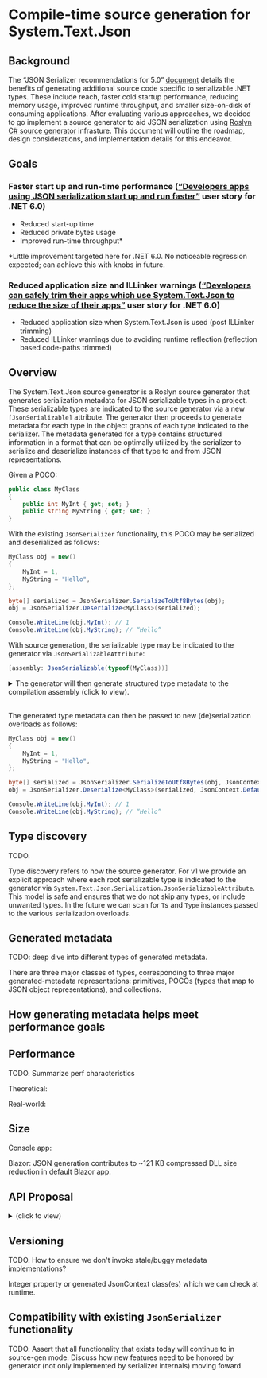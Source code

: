 # Compile-time source generation for System.Text.Json

## Background

The “JSON Serializer recommendations for 5.0” [document](https://github.com/dotnet/designs/blob/ab7ea05a8831177f95cae8eb015ed73e105c13b5/accepted/2020/serializer/SerializerGoals5.0.md) details the benefits of generating additional source code specific to serializable .NET types. These include reach, faster cold startup performance, reducing memory usage, improved runtime throughput, and smaller size-on-disk of consuming applications. After evaluating various approaches, we decided to go implement a source generator to aid JSON serialization using [Roslyn C# source generator](https://devblogs.microsoft.com/dotnet/introducing-c-source-generators/) infrasture. This document will outline the roadmap, design considerations, and implementation details for this endeavor.

## Goals

### Faster start up and run-time performance ([“Developers apps using JSON serialization start up and run faster”](https://github.com/dotnet/runtime/issues/1568) user story for .NET 6.0)

- Reduced start-up time
- Reduced private bytes usage
- Improved run-time throughput* 

*Little improvement targeted here for .NET 6.0. No noticeable regression expected; can achieve this with knobs in future.

### Reduced application size and ILLinker warnings ([“Developers can safely trim their apps which use System.Text.Json to reduce the size of their apps”](https://github.com/dotnet/runtime/issues/45441) user story for .NET 6.0)

- Reduced application size when System.Text.Json is used (post ILLinker trimming)
- Reduced ILLinker warnings due to avoiding runtime reflection (reflection based code-paths trimmed)

## Overview

The System.Text.Json source generator is a Roslyn source generator that generates serialization metadata for JSON serializable types in a project. These serializable types are indicated to the source generator via a new `[JsonSerializable]` attribute. The generator then proceeds to generate metadata for each type in the object graphs of each type indicated to the serializer. The metadata generated for a type contains structured information in a format that can be optimally utilized by the serializer to serialize and deserialize instances of that type to and from JSON representations.

Given a POCO:

```cs
public class MyClass
{
    public int MyInt { get; set; }
    public string MyString { get; set; }
}
```

With the existing `JsonSerializer` functionality, this POCO may be serialized and deserialized as follows:

```cs
MyClass obj = new()
{
    MyInt = 1,
    MyString = "Hello",
};

byte[] serialized = JsonSerializer.SerializeToUtf8Bytes(obj);
obj = JsonSerializer.Deserialize<MyClass>(serialized);

Console.WriteLine(obj.MyInt); // 1
Console.WriteLine(obj.MyString); // “Hello”
```

With source generation, the serializable type may be indicated to the generator via `JsonSerializableAttribute`:

```cs
[assembly: JsonSerializable(typeof(MyClass))]
```

<details>

<summary>
The generator will then generate structured type metadata to the compilation assembly (click to view).
</summary>

`JsonContext.g.cs`

```cs
using System.Text.Json;
using System.Text.Json.Serialization;

namespace ConsoleAfter.JsonSourceGeneration
{
    internal partial sealed class JsonContext : JsonSerializerContext
    {
        private static JsonContext s_default;
        public static JsonContext Default
        {
            get
            {
                s_default ??= new JsonContext();
                return s_default;
            }
        }

        private JsonContext()
        {
        }

        public JsonContext(JsonSerializerOptions options) : base(options)
        {   
        }
    }
}
```

`MyClass.g.cs`

```cs
using ConsoleAfter;
using System;
using System.Text.Json;
using System.Text.Json.Serialization;
using System.Text.Json.Serialization.Converters;
using System.Text.Json.Serialization.Metadata;

namespace ConsoleAfter.JsonSourceGeneration
{
    internal partial sealed class JsonContext : JsonSerializerContext
    {
        private JsonObjectInfo<ConsoleAfter.MyClass> _MyClass;
        public JsonTypeInfo<ConsoleAfter.MyClass> MyClass
        {
            get
            {
                if (_MyClass == null)
                {
                    _MyClass = new(createObjectFunc: static () => new ConsoleAfter.MyClass(), numberHandling: null, this.GetOptions());

                    _MyClass.AddProperty(
                        clrPropertyName: "MyInt",
                        memberType: System.Reflection.MemberTypes.Property,
                        declaringType: typeof(ConsoleAfter.MyClass),
                        classInfo: this.Int32,
                        getter: static (obj) => { return ((ConsoleAfter.MyClass)obj).MyInt; },
                        setter: static (obj, value) => { ((ConsoleAfter.MyClass)obj).MyInt = value; },
                        jsonPropertyName: null,
                        ignoreCondition: null,
                        numberHandling: null);
                
                    _MyClass.AddProperty(
                        clrPropertyName: "MyString",
                        memberType: System.Reflection.MemberTypes.Property,
                        declaringType: typeof(ConsoleAfter.MyClass),
                        classInfo: this.String,
                        getter: static (obj) => { return ((ConsoleAfter.MyClass)obj).MyString; },
                        setter: static (obj, value) => { ((ConsoleAfter.MyClass)obj).MyString = value; },
                        jsonPropertyName: null,
                        ignoreCondition: null,
                        numberHandling: null);
                
                    _MyClass.CompleteInitialization(canBeDynamic: false);
                }

                return _MyClass;
            }
        }
    }
}
```

`Int32.g.cs`

```cs
using System;
using System.Text.Json;
using System.Text.Json.Serialization;
using System.Text.Json.Serialization.Converters;
using System.Text.Json.Serialization.Metadata;

namespace ConsoleAfter.JsonSourceGeneration
{
    internal partial class JsonContext : JsonSerializerContext
    {
        private JsonValueInfo<System.Int32> _Int32;
        public JsonTypeInfo<System.Int32> Int32
        {
            get
            {
                if (_Int32 == null)
                {
                    _Int32 = new JsonValueInfo<System.Int32>(new Int32Converter(), numberHandling: null, GetOptions());
                }

                return _Int32;
            }
        }
    }
}
```

`String.g.cs`

```cs
using System;
using System.Runtime.CompilerServices;
using System.Text.Json;
using System.Text.Json.Serialization;
using System.Text.Json.Serialization.Converters;
using System.Text.Json.Serialization.Metadata;

namespace ConsoleAfter.JsonSourceGeneration
{
    internal partial class JsonContext : JsonSerializerContext
    {
        private JsonValueInfo<System.String> _String;
        public JsonTypeInfo<System.String> String
        {
            get
            {
                if (_String == null)
                {
                    _String = new JsonValueInfo<System.String>(new StringConverter(), numberHandling: null, GetOptions());
                }

                return _String;
            }
        }
    }
}
```
</details>

<br>

The generated type metadata can then be passed to new (de)serialization overloads as follows:

```cs
MyClass obj = new()
{
    MyInt = 1,
    MyString = "Hello",
};

byte[] serialized = JsonSerializer.SerializeToUtf8Bytes(obj, JsonContext.Default.MyClass);
obj = JsonSerializer.Deserialize<MyClass>(serialized, JsonContext.Default.MyClass);

Console.WriteLine(obj.MyInt); // 1
Console.WriteLine(obj.MyString); // “Hello”
```

## Type discovery

TODO.

Type discovery refers to how the source generator. For v1 we provide an explicit approach where each root serializable type is indicated to the generator via `System.Text.Json.Serialization.JsonSerializableAttribute`. This model is safe and ensures that we do not skip any types, or include unwanted types. In the future we can scan for `T`s and `Type` instances passed to the various serialization overloads.

## Generated metadata

TODO: deep dive into different types of generated metadata.


There are three major classes of types, corresponding to three major generated-metadata representations: primitives, POCOs (types that map to JSON object representations), and collections.

## How generating metadata helps meet performance goals

## Performance

TODO. Summarize perf characteristics

Theoretical:

Real-world:

## Size

Console app:

Blazor: JSON generation contributes to ~121 KB compressed DLL size reduction in default Blazor app.

## API Proposal

<details>
<summary>(click to view)</summary>

`System.Text.Json.SourceGeneration.dll`

The following API will be generated into the compiling assembly, to mark serializable types.

```cs
namespace System.Text.Json.SourceGeneration
{
    /// <summary>
    /// Instructs the System.Text.Json source generator to generate serialization metadata for a specified type at compile time.
    /// </summary>
    [AttributeUsage(AttributeTargets.Assembly, AllowMultiple = true)]
    public sealed class JsonSerializableAttribute : Attribute
    {
        /// <summary>
        /// Indicates whether the specified type might be the runtime type of an object instance which was declared as
        /// a different type (polymorphic serialization).
        /// </summary>
        public bool CanBeDynamic { get; set; }
        /// <summary>
        /// Initializes a new instance of <see cref=""JsonSerializableAttribute""/> with the specified type.
        /// </summary>
        /// <param name=""type"">The Type of the property.</param>
        public JsonSerializableAttribute(Type type) { }
    }
}
```

`System.Text.Json.dll`

```cs
namespace System.Text.Json
{
    public static partial class JsonSerializer
    {
        public static object? Deserialize(string json, Type type, JsonSerializerContext jsonSerializerContext) { throw null; }
        public static object? Deserialize(ref Utf8JsonReader reader, Type returnType, JsonSerializerContext jsonSerializerContext) { throw null; }
        public static ValueTask<object?> DeserializeAsync(Stream utf8Json, Type returnType, JsonSerializerContext jsonSerializerContext, CancellationToken cancellationToken = default(CancellationToken)) { throw null; }
        public static ValueTask<TValue?> DeserializeAsync<TValue>(Stream utf8Json, JsonSerializerContext jsonSerializerContext, CancellationToken cancellationToken = default(CancellationToken)) { throw null; }
        public static ValueTask<TValue?> DeserializeAsync<TValue>(Stream utf8Json, JsonTypeInfo<TValue> jsonTypeInfo, CancellationToken cancellationToken = default(CancellationToken)) { throw null; }
        public static TValue? Deserialize<TValue>(System.ReadOnlySpan<byte> utf8Json, JsonTypeInfo<TValue> jsonTypeInfo) { throw null; }
        public static TValue? Deserialize<TValue>(string json, JsonSerializerContext jsonSerializerContext) { throw null; }
        public static TValue? Deserialize<TValue>(string json, JsonTypeInfo<TValue> jsonTypeInfo) { throw null; }
        public static TValue? Deserialize<TValue>(ref Utf8JsonReader reader, JsonTypeInfo<TValue> jsonTypeInfo) { throw null; }
        public static string Serialize(object? value, Type inputType, JsonSerializerContext jsonSerializerContext) { throw null; }
        public static byte[] SerializeToUtf8Bytes<TValue>(TValue value, JsonTypeInfo<TValue> jsonTypeInfo) { throw null; }
        public static string Serialize<TValue>(TValue value, JsonSerializerContext jsonSerializerContext) { throw null; }
        public static string Serialize<TValue>(TValue value, JsonTypeInfo<TValue> jsonTypeInfo) { throw null; }
    }

    public sealed partial class JsonSerializerOptions
    {
        public static JsonSerializerOptions CreateForSizeOpts(JsonSerializerDefaults defaults = default) { throw null; }
    }
}

namespace System.Text.Json.Serialization
{
    public partial class JsonSerializerContext : System.IDisposable
    {
        public JsonSerializerContext() { }
        public JsonSerializerContext(JsonSerializerOptions options) { }
        public void Dispose() { }
        protected virtual void Dispose(bool disposing) { }
        public virtual JsonClassInfo? GetJsonClassInfo(Type type) { throw null; }
        public JsonSerializerOptions GetOptions() { throw null; }
    }
}

namespace System.Text.Json.Serialization.Converters
{
    public sealed class BooleanConverter : JsonConverter<bool>
    {
        public BooleanConverter() { }
        public override bool Read(ref Utf8JsonReader reader, Type typeToConvert, JsonSerializerOptions options) { throw null; }
        public override void Write(Utf8JsonWriter writer, bool value, JsonSerializerOptions options) {  }
    }
    public sealed class ByteArrayConverter : JsonConverter<byte[]>
    {
        public ByteArrayConverter() { }
        public override byte[] Read(ref Utf8JsonReader reader, Type typeToConvert, JsonSerializerOptions options) { throw null; }
        public override void Write(Utf8JsonWriter writer, byte[] value, JsonSerializerOptions options) { }
    }
    public sealed class ByteConverter : JsonConverter<byte>
    {
        public ByteConverter() { }
        public override byte Read(ref Utf8JsonReader reader, Type typeToConvert, JsonSerializerOptions options) { throw null; }
        public override void Write(Utf8JsonWriter writer, byte value, JsonSerializerOptions options) { }
    }
    public sealed class CharConverter : JsonConverter<char>
    {
        public CharConverter() { }
        public override char Read(ref Utf8JsonReader reader, Type typeToConvert, JsonSerializerOptions options) { throw null; }
        public override void Write(Utf8JsonWriter writer, char value, JsonSerializerOptions options) { }
    }
    public sealed class DateTimeConverter : JsonConverter<System.DateTime>
    {
        public DateTimeConverter() { }
        public override System.DateTime Read(ref Utf8JsonReader reader, Type typeToConvert, JsonSerializerOptions options) { throw null; }
        public override void Write(Utf8JsonWriter writer, System.DateTime value, JsonSerializerOptions options) { }
    }
    public sealed class DateTimeOffsetConverter : JsonConverter<System.DateTimeOffset>
    {
        public DateTimeOffsetConverter() { }
        public override System.DateTimeOffset Read(ref Utf8JsonReader reader, Type typeToConvert, JsonSerializerOptions options) { throw null; }
        public override void Write(Utf8JsonWriter writer, System.DateTimeOffset value, JsonSerializerOptions options) { }
    }
    public sealed class DecimalConverter : JsonConverter<decimal>
    {
        public DecimalConverter() { }
        public override decimal Read(ref Utf8JsonReader reader, Type typeToConvert, JsonSerializerOptions options) { throw null; }
        public override void Write(Utf8JsonWriter writer, decimal value, JsonSerializerOptions options) { }
    }
    public sealed class DoubleConverter : JsonConverter<double>
    {
        public DoubleConverter() { }
        public override double Read(ref Utf8JsonReader reader, Type typeToConvert, JsonSerializerOptions options) { throw null; }
        public override void Write(Utf8JsonWriter writer, double value, JsonSerializerOptions options) { }
    }
    public sealed class EnumConverter<T> : JsonConverter<T> where T : struct, Enum
    {
        public EnumConverter(JsonSerializerOptions serializerOptions) { }
        public override T Read(ref Utf8JsonReader reader, Type typeToConvert, JsonSerializerOptions options) { throw null; }
        public override void Write(Utf8JsonWriter writer, T value, JsonSerializerOptions options) { }
    }
    public sealed class GuidConverter : JsonConverter<System.Guid>
    {
        public GuidConverter() { }
        public override System.Guid Read(ref Utf8JsonReader reader, Type typeToConvert, JsonSerializerOptions options) { throw null; }
        public override void Write(Utf8JsonWriter writer, System.Guid value, JsonSerializerOptions options) { }
    }
    public sealed class Int16Converter : JsonConverter<short>
    {
        public Int16Converter() { }
        public override short Read(ref Utf8JsonReader reader, Type typeToConvert, JsonSerializerOptions options) { throw null; }
        public override void Write(Utf8JsonWriter writer, short value, JsonSerializerOptions options) { }
    }
    public sealed class Int32Converter : JsonConverter<int>
    {
        public Int32Converter() { }
        public override int Read(ref Utf8JsonReader reader, Type typeToConvert, JsonSerializerOptions options) { throw null; }
        public override void Write(Utf8JsonWriter writer, int value, JsonSerializerOptions options) { }
    }
    public sealed class Int64Converter : JsonConverter<long>
    {
        public Int64Converter() { }
        public override long Read(ref Utf8JsonReader reader, Type typeToConvert, JsonSerializerOptions options) { throw null; }
        public override void Write(Utf8JsonWriter writer, long value, JsonSerializerOptions options) { }
    }
    public sealed class NullableConverter<T> : JsonConverter<T?> where T : struct
    {
        public NullableConverter(JsonConverter<T> converter) { }
        public override T? Read(ref Utf8JsonReader reader, Type typeToConvert, JsonSerializerOptions options) { throw null; }
        public override void Write(Utf8JsonWriter writer, T? value, JsonSerializerOptions options) { }
    }
    public sealed class ObjectConverter : JsonConverter<object>
    {
        public ObjectConverter() { }
        public override object Read(ref Utf8JsonReader reader, Type typeToConvert, JsonSerializerOptions options) { throw null; }
        public override void Write(Utf8JsonWriter writer, object value, JsonSerializerOptions options) { }
    }
    public sealed class SingleConverter : JsonConverter<float>
    {
        public SingleConverter() { }
        public override float Read(ref Utf8JsonReader reader, Type typeToConvert, JsonSerializerOptions options) { throw null; }
        public override void Write(Utf8JsonWriter writer, float value, JsonSerializerOptions options) { }
    }
    [System.CLSCompliant(false)]
    public sealed class SByteConverter : JsonConverter<sbyte>
    {
        public SByteConverter() { }
        public override sbyte Read(ref Utf8JsonReader reader, Type typeToConvert, JsonSerializerOptions options) { throw null; }
        public override void Write(Utf8JsonWriter writer, sbyte value, JsonSerializerOptions options) { }
    }
    public sealed class StringConverter : JsonConverter<string>
    {
        public StringConverter() { }
        public override string Read(ref Utf8JsonReader reader, Type typeToConvert, JsonSerializerOptions options) { throw null; }
        public override void Write(Utf8JsonWriter writer, string value, JsonSerializerOptions options) { }
    }
    [System.CLSCompliant(false)]
    public sealed class UInt16Converter : JsonConverter<ushort>
    {
        public UInt16Converter() { }
        public override ushort Read(ref Utf8JsonReader reader, Type typeToConvert, JsonSerializerOptions options) { throw null; }
        public override void Write(Utf8JsonWriter writer, ushort value, JsonSerializerOptions options) { }
    }
    [System.CLSCompliant(false)]
    public sealed class UInt32Converter : JsonConverter<uint>
    {
        public UInt32Converter() { }
        public override uint Read(ref Utf8JsonReader reader, Type typeToConvert, JsonSerializerOptions options) { throw null; }
        public override void Write(Utf8JsonWriter writer, uint value, JsonSerializerOptions options) { }
    }
    [System.CLSCompliant(false)]
    public sealed class UInt64Converter : JsonConverter<ulong>
    {
        public UInt64Converter() { }
        public override ulong Read(ref Utf8JsonReader reader, Type typeToConvert, JsonSerializerOptions options) { throw null; }
        public override void Write(Utf8JsonWriter writer, ulong value, JsonSerializerOptions options) { }
    }
    public sealed class UriConverter : JsonConverter<Uri>
    {
        public UriConverter() { }
        public override Uri Read(ref Utf8JsonReader reader, Type typeToConvert, JsonSerializerOptions options) { throw null; }
        public override void Write(Utf8JsonWriter writer, Uri value, JsonSerializerOptions options) { }
    }
    public sealed class VersionConverter : JsonConverter<Version>
    {
        public VersionConverter() { }
        public override Version Read(ref Utf8JsonReader reader, Type typeToConvert, JsonSerializerOptions options) { throw null; }
        public override void Write(Utf8JsonWriter writer, Version value, JsonSerializerOptions options) { }
    }
}

namespace System.Text.Json.Serialization.Metadata
{
    public partial class JsonClassInfo
    {
        internal JsonClassInfo() { }
        public JsonNumberHandling? NumberHandling { get { throw null; } set { } }
        public JsonConverter ConverterBase { get { throw null; } }
        public JsonClassInfo.ConstructorDelegate? CreateObject { get { throw null; } set { } }
        public JsonSerializerOptions Options { get { throw null; } }
        public Type Type { get { throw null; } }
        public delegate object? ConstructorDelegate();
    }
    public sealed partial class JsonObjectInfo<T> : JsonTypeInfo<T>
    {
        public JsonObjectInfo(JsonClassInfo.ConstructorDelegate? createObjectFunc, JsonSerializerOptions options) { }
        public void AddProperty(JsonPropertyInfo jsonPropertyInfo) { throw null; }
        public void CompleteInitialization() { }
    }
    public abstract partial class JsonPropertyInfo
    {
        internal JsonPropertyInfo() { }
        public byte[] EscapedNameSection { get { throw null; } set { } }
        public byte[] NameAsUtf8Bytes { get { throw null; } set { } }
        public abstract JsonConverter ConverterBase { get; set; }
        public Type DeclaredPropertyType { get { throw null; } set { } }
        public Type DeclaringType { get { throw null; } set { } }
        public string NameAsString { get { throw null; } set { } }
        public bool ShouldDeserialize { get { throw null; } }
        public bool ShouldSerialize { get { throw null; } }
        public System.Text.Json.Serialization.JsonIgnoreCondition? IgnoreCondition { get { throw null; } set { } }
        public JsonNumberHandling? NumberHandling { get { throw null; } set { } }
        public System.Reflection.MemberTypes MemberType { get { throw null; } set { } }
        public JsonSerializerOptions Options { get { throw null; } set { } }
        public JsonClassInfo RuntimeClassInfo { get { throw null; } set { } }
    }
    public sealed partial class JsonPropertyInfo<T> : JsonPropertyInfo
    {
        public JsonConverter<T> Converter { get { throw null; } }
        public override JsonConverter ConverterBase { get { throw null; } set { } }
        public Func<object, T>? Get { get { throw null; } set { } }
        public Action<object, T>? Set { get { throw null; } set { } }
        public void CompleteInitialization() { }
        public static JsonPropertyInfo<T> Create() { throw null; }
    }
    public abstract partial class JsonTypeInfo<T> : JsonClassInfo
    {
        internal JsonTypeInfo() { }
        public void RegisterToOptions() { }
    }
    public sealed partial class JsonValueInfo<T> : JsonTypeInfo<T>
    {
        public JsonValueInfo(JsonConverter converter, JsonSerializerOptions options) { }
    }
    public sealed partial class JsonCollectionTypeInfo<T> : JsonTypeInfo<T>
    {
        public JsonCollectionTypeInfo(JsonClassInfo.ConstructorDelegate createObjectFunc, JsonConverter<T> converter, JsonClassInfo elementClassInfo, JsonSerializerOptions options) { }
        public JsonCollectionTypeInfo(JsonClassInfo.ConstructorDelegate createObjectFunc, JsonConverter<T> converter, JsonClassInfo elementClassInfo, JsonSerializerOptions options) { }
    }
    public static partial class KnownCollectionTypeInfos<T>
    {
        public static JsonCollectionTypeInfo<T[]> GetArray(JsonClassInfo elementClassInfo, JsonSerializerContext context) { throw null; }
        public static JsonCollectionTypeInfo<IEnumerable<T>> GetIEnumerable(JsonClassInfo elementClassInfo, JsonSerializerContext context) { throw null; }
        public static JsonCollectionTypeInfo<IList<T>> GetIList(JsonClassInfo elementClassInfo, JsonSerializerContext context) { throw null; }
        public static JsonCollectionTypeInfo<List<T>> GetList(JsonClassInfo elementClassInfo, JsonSerializerContext context) { throw null; }
    }
    public static partial class KnownDictionaryTypeInfos<TKey, TValue> where TKey : notnull
    {
        public static JsonCollectionTypeInfo<Dictionary<TKey, TValue>> GetDictionary(JsonClassInfo keyClassInfo, JsonClassInfo valueClassInfo, JsonSerializerContext context) { throw null; }
    }
}
```

`System.Net.Http.Json.dll`

```cs
namespace System.Net.Http.Json
{
    public static partial class HttpClientJsonExtensions
    {
        public static Task<object?> GetFromJsonAsync(this HttpClient client, string? requestUri, Type type, JsonSerializerOptions? options, CancellationToken cancellationToken = default(CancellationToken)) { throw null; }
        public static Task<object?> GetFromJsonAsync(this HttpClient client, string? requestUri, Type type, CancellationToken cancellationToken = default(CancellationToken)) { throw null; }
        public static Task<object?> GetFromJsonAsync(this HttpClient client, Uri? requestUri, Type type, JsonSerializerOptions? options, CancellationToken cancellationToken = default(CancellationToken)) { throw null; }
        public static Task<object?> GetFromJsonAsync(this HttpClient client, Uri? requestUri, Type type, CancellationToken cancellationToken = default(CancellationToken)) { throw null; }
        public static Task<TValue?> GetFromJsonAsync<TValue>(this HttpClient client, string? requestUri, JsonSerializerContext? context, CancellationToken cancellationToken = default(CancellationToken)) { throw null; }
        public static Task<TValue?> GetFromJsonAsync<TValue>(this HttpClient client, string? requestUri, JsonSerializerOptions? options, CancellationToken cancellationToken = default(CancellationToken)) { throw null; }
        public static Task<TValue?> GetFromJsonAsync<TValue>(this HttpClient client, string? requestUri, CancellationToken cancellationToken = default(CancellationToken)) { throw null; }
        public static Task<TValue?> GetFromJsonAsync<TValue>(this HttpClient client, Uri? requestUri, JsonSerializerOptions? options, CancellationToken cancellationToken = default(CancellationToken)) { throw null; }
        public static Task<TValue?> GetFromJsonAsync<TValue>(this HttpClient client, Uri? requestUri, CancellationToken cancellationToken = default(CancellationToken)) { throw null; }
        public static Task<HttpResponseMessage> PostAsJsonAsync<TValue>(this HttpClient client, string? requestUri, TValue value, JsonSerializerOptions? options = null, CancellationToken cancellationToken = default(CancellationToken)) { throw null; }
        public static Task<HttpResponseMessage> PostAsJsonAsync<TValue>(this HttpClient client, string? requestUri, TValue value, CancellationToken cancellationToken) { throw null; }
        public static Task<HttpResponseMessage> PostAsJsonAsync<TValue>(this HttpClient client, Uri? requestUri, TValue value, JsonSerializerOptions? options = null, CancellationToken cancellationToken = default(CancellationToken)) { throw null; }
        public static Task<HttpResponseMessage> PostAsJsonAsync<TValue>(this HttpClient client, Uri? requestUri, TValue value, CancellationToken cancellationToken) { throw null; }
        public static Task<HttpResponseMessage> PutAsJsonAsync<TValue>(this HttpClient client, string? requestUri, TValue value, JsonSerializerOptions? options = null, CancellationToken cancellationToken = default(CancellationToken)) { throw null; }
        public static Task<HttpResponseMessage> PutAsJsonAsync<TValue>(this HttpClient client, string? requestUri, TValue value, CancellationToken cancellationToken) { throw null; }
        public static Task<HttpResponseMessage> PutAsJsonAsync<TValue>(this HttpClient client, Uri? requestUri, TValue value, JsonSerializerOptions? options = null, CancellationToken cancellationToken = default(CancellationToken)) { throw null; }
        public static Task<HttpResponseMessage> PutAsJsonAsync<TValue>(this HttpClient client, Uri? requestUri, TValue value, CancellationToken cancellationToken) { throw null; }
    }

    public static partial class HttpContentJsonExtensions
    {
        public static Task<object?> ReadFromJsonAsync(this HttpContent content, Type type, JsonSerializerOptions? options = null, CancellationToken cancellationToken = default(CancellationToken)) { throw null; }

        public static Task<object?> ReadFromJsonAsync(this HttpContent content, JsonClassInfo jsonTypeInfo, JsonSerializerOptions? options = null, CancellationToken cancellationToken = default(CancellationToken)) { throw null; }
        public static Task<object?> ReadFromJsonAsync(this HttpContent content, JsonSerializerContext, JsonSerializerOptions? options = null, CancellationToken cancellationToken = default(CancellationToken)) { throw null; }


        public static Task<T?> ReadFromJsonAsync<T>(this HttpContent content, JsonSerializerOptions? options = null, CancellationToken cancellationToken = default(CancellationToken)) { throw null; }
    }
}
```
</details>

## Versioning

TODO. How to ensure we don't invoke stale/buggy metadata implementations?

Integer property or generated JsonContext class(es) which we can check at runtime.

## Compatibility with existing `JsonSerializer` functionality

TODO. Assert that all functionality that exists today will continue to in source-gen mode. Discuss how new features need to be honored by generator (not only implemented by serializer internals) moving foward.